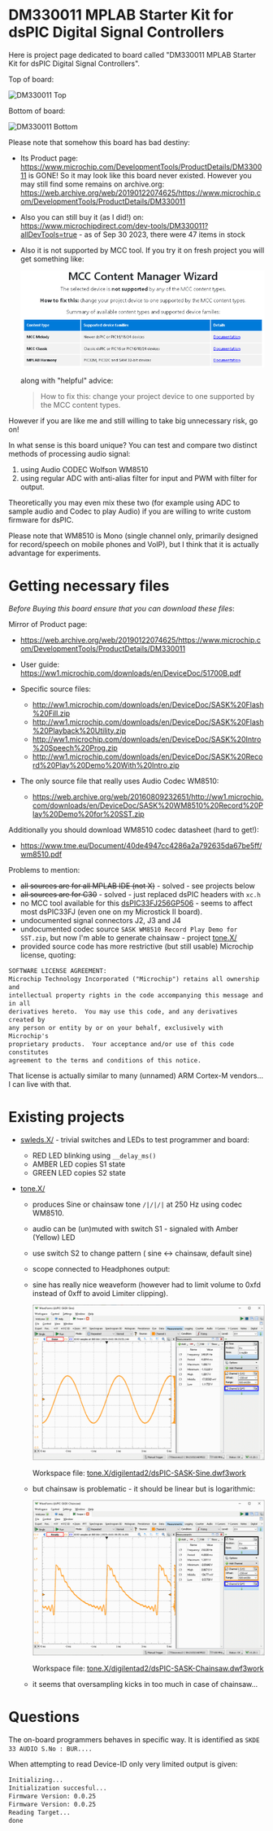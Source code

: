 # DM330011 MPLAB Starter Kit for dsPIC Digital Signal Controllers

Here is project page dedicated to board called "DM330011 MPLAB Starter Kit for
dsPIC Digital Signal Controllers".

Top of board:

![DM330011 Top](assets/dsPIC-Audio-board-crop.jpg)

Bottom of board:

![DM330011 Bottom](assets/pcb-bottom-pub.jpg)

Please note that somehow this board has bad destiny:
* Its Product
  page: https://www.microchip.com/DevelopmentTools/ProductDetails/DM330011
  is GONE! So it may look like this board never existed. However
  you may still find some remains on
  archive.org: https://web.archive.org/web/20190122074625/https://www.microchip.com/DevelopmentTools/ProductDetails/DM330011

* Also you can still buy it (as I did!)
  on: https://www.microchipdirect.com/dev-tools/DM330011?allDevTools=true -
  as of Sep 30 2023, there were 47 items in stock

* Also it is not supported by MCC tool. If you try it on fresh project
  you will get something like:

  ![MCC not supported](assets/mcc-not-supported.gif)

  along with "helpful" advice:

  > How to fix this: change your project device to one supported by
  > the MCC content types.

However if you are like me and still willing to take big unnecessary risk, go
on!

In what sense is this board unique?
You can test and compare two distinct methods of processing audio signal:

1. using Audio CODEC Wolfson WM8510 
2. using regular ADC with anti-alias filter for input and PWM
   with filter for output.

Theoretically you may even mix these two (for example using ADC to sample audio
and Codec to play Audio) if you are willing to write custom firmware for dsPIC.

Please note that WM8510 is Mono (single channel only, primarily designed for
record/speech on mobile phones and VoIP), but I think that it is actually
advantage for experiments.

# Getting necessary files

*Before Buying this board ensure that you can download these files*:

Mirror of Product page:
* https://web.archive.org/web/20190122074625/https://www.microchip.com/DevelopmentTools/ProductDetails/DM330011
* User guide: https://ww1.microchip.com/downloads/en/DeviceDoc/51700B.pdf
* Specific source files:
  * http://ww1.microchip.com/downloads/en/DeviceDoc/SASK%20Flash%20Fill.zip
  * http://ww1.microchip.com/downloads/en/DeviceDoc/SASK%20Flash%20Playback%20Utility.zip
  * http://ww1.microchip.com/downloads/en/DeviceDoc/SASK%20Intro%20Speech%20Prog.zip
  * http://ww1.microchip.com/downloads/en/DeviceDoc/SASK%20Record%20Play%20Demo%20With%20Intro.zip

* The only source file that really uses Audio Codec WM8510:
  * https://web.archive.org/web/20160809232651/http://ww1.microchip.com/downloads/en/DeviceDoc/SASK%20WM8510%20Record%20Play%20Demo%20for%20SST.zip

Additionally you should download WM8510 codec datasheet (hard to get!):
* https://www.tme.eu/Document/40de4947cc4286a2a792635da67be5ff/wm8510.pdf

Problems to mention:
* ~~all sources are for all MPLAB IDE (not X)~~ - solved - see projects below
* ~~all sources are for C30~~ - solved - just replaced dsPIC headers with `xc.h`
* no MCC tool available for this [dsPIC33FJ256GP506][dsPIC33FJ256GP506] - seems
  to affect most dsPIC33FJ (even one on my Microstick II board).
* undocumented signal connectors J2, J3 and J4
* undocumented codec source `SASK WM8510 Record Play Demo for SST.zip`,
  but now I'm able to generate chainsaw - project [tone.X/](tone.X/)
* provided source code has more restrictive (but still usable)
  Microchip license, quoting:

```
SOFTWARE LICENSE AGREEMENT:
Microchip Technology Incorporated ("Microchip") retains all ownership and
intellectual property rights in the code accompanying this message and in all
derivatives hereto.  You may use this code, and any derivatives created by
any person or entity by or on your behalf, exclusively with Microchip's
proprietary products.  Your acceptance and/or use of this code constitutes
agreement to the terms and conditions of this notice.
```

That license is actually similar to many (unnamed) ARM Cortex-M vendors... I
can live with that.

# Existing projects

* [swleds.X/](swleds.X/) - trivial switches and LEDs to test
  programmer and board:
  - RED LED blinking using `__delay_ms()`
  - AMBER LED copies S1 state
  - GREEN LED copies S2 state

* [tone.X/](tone.X/)
  - produces Sine or chainsaw tone `/|/|/|` at 250 Hz using codec WM8510.
  - audio can be (un)muted with switch S1 - signaled with Amber (Yellow) LED
  - use switch S2 to change pattern ( sine <-> chainsaw, default sine)
  - scope connected to Headphones output:
  - sine has really nice weaveform (however had to limit volume to 0xfd instead
    of 0xff to avoid Limiter clipping).

    ![Tone Sine scope](tone.X/digilentad2/dsPIC-SASK-Sine.gif)

    Workspace file: [tone.X/digilentad2/dsPIC-SASK-Sine.dwf3work](tone.X/digilentad2/dsPIC-SASK-Sine.dwf3work)

  - but chainsaw is problematic - it should be linear but is logarithmic:

    ![Tone chainsaw scope](tone.X/digilentad2/dsPIC-SASK-Chainsaw.gif)

    Workspace file: [tone.X/digilentad2/dsPIC-SASK-Chainsaw.dwf3work](tone.X/digilentad2/dsPIC-SASK-Chainsaw.dwf3work])

  - it seems that oversampling kicks in too much in case of chainsaw...

# Questions

The on-board programmers behaves in specific way.
It is identified as `SKDE 33 AUDIO S.No : BUR....`

When attempting to read Device-ID only very limited output is given:
```
Initializing...
Initialization succesful...
Firmware Version: 0.0.25
Firmware Version: 0.0.25
Reading Target...
done
```


[dsPIC33FJ256GP506]: https://www.microchip.com/en-us/product/dsPIC33FJ256GP506
